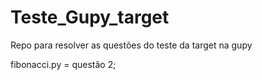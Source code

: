 # Teste_Gupy_target
 Repo para resolver as questões do teste da target na gupy

 fibonacci.py = questão 2;
 
